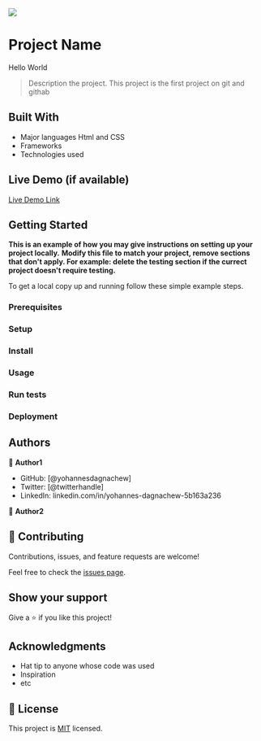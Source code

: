 ![](https://img.shields.io/badge/Microverse-blueviolet)

# Project Name

Hello World

> Description the project.
> This project is the first project on git and githab

## Built With

- Major languages Html and CSS
- Frameworks
- Technologies used

## Live Demo (if available)

[Live Demo Link](https://livedemo.com)

## Getting Started

**This is an example of how you may give instructions on setting up your project locally.**
**Modify this file to match your project, remove sections that don't apply. For example: delete the testing section if the currect project doesn't require testing.**

To get a local copy up and running follow these simple example steps.

### Prerequisites

### Setup

### Install

### Usage

### Run tests

### Deployment

## Authors

👤 **Author1**

- GitHub: [@yohannesdagnachew]
- Twitter: [@twitterhandle]
- LinkedIn: linkedin.com/in/yohannes-dagnachew-5b163a236

👤 **Author2**

## 🤝 Contributing

Contributions, issues, and feature requests are welcome!

Feel free to check the [issues page](../../issues/).

## Show your support

Give a ⭐️ if you like this project!

## Acknowledgments

- Hat tip to anyone whose code was used
- Inspiration
- etc

## 📝 License

This project is [MIT](./MIT.md) licensed.
